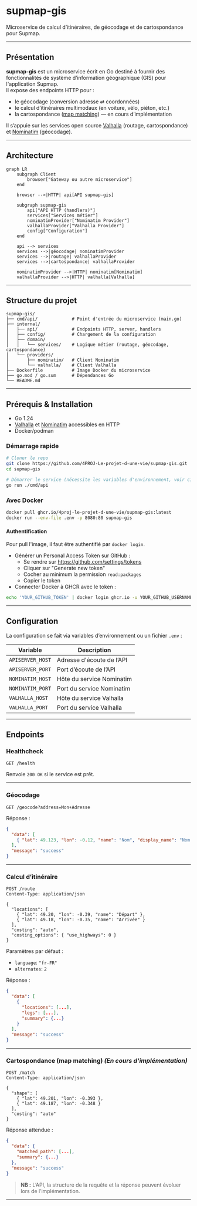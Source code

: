 # supmap-gis

Microservice de calcul d’itinéraires, de géocodage et de cartospondance pour Supmap.

---

## Présentation

**supmap-gis** est un microservice écrit en Go destiné à fournir des fonctionnalités de système d’information géographique (GIS) pour l'application Supmap.  
Il expose des endpoints HTTP pour :
- le géocodage (conversion adresse ⇄ coordonnées)
- le calcul d’itinéraires multimodaux (en voiture, vélo, piéton, etc.)
- la cartospondance ([map matching](https://fr.wikipedia.org/wiki/Cartospondance)) — en cours d’implémentation

Il s’appuie sur les services open source [Valhalla](https://github.com/valhalla/valhalla) (routage, cartospondance) et [Nominatim](https://nominatim.org/) (géocodage).

---

## Architecture

```mermaid
graph LR
    subgraph Client
        browser["Gateway ou autre microservice"]
    end

    browser -->|HTTP| api[API supmap-gis]

    subgraph supmap-gis
        api["API HTTP (handlers)"]
        services["Services métier"]
        nominatimProvider["Nominatim Provider"]
        valhallaProvider["Valhalla Provider"]
        config["Configuration"]
    end

    api --> services
    services -->|géocodage| nominatimProvider
    services -->|routage| valhallaProvider
    services -->|cartospondance| valhallaProvider

    nominatimProvider -->|HTTP| nominatim[Nominatim]
    valhallaProvider -->|HTTP| valhalla[Valhalla]
```

---

## Structure du projet

```
supmap-gis/
├── cmd/api/             # Point d'entrée du microservice (main.go)
├── internal/
│   ├── api/             # Endpoints HTTP, server, handlers
│   ├── config/          # Chargement de la configuration
│   ├── domain/
│   │   └── services/    # Logique métier (routage, géocodage, cartospondance)
│   └── providers/
│       ├── nominatim/   # Client Nominatim
│       └── valhalla/    # Client Valhalla
├── Dockerfile           # Image Docker du microservice
├── go.mod / go.sum      # Dépendances Go
└── README.md
```

---

## Prérequis & Installation

- Go 1.24
- [Valhalla](https://github.com/valhalla/valhalla) et [Nominatim](https://nominatim.org/) accessibles en HTTP
- Docker/podman

### Démarrage rapide

```bash
# Cloner le repo
git clone https://github.com/4PROJ-Le-projet-d-une-vie/supmap-gis.git
cd supmap-gis

# Démarrer le service (nécessite les variables d'environnement, voir ci-dessous)
go run ./cmd/api
```

### Avec Docker

```bash
docker pull ghcr.io/4proj-le-projet-d-une-vie/supmap-gis:latest
docker run --env-file .env -p 8080:80 supmap-gis
```

#### Authentification

Pour pull l'image, il faut être authentifié par `docker login`.

* Générer un Personal Access Token sur GitHub :
   * Se rendre sur https://github.com/settings/tokens
   * Cliquer sur "Generate new token"
   * Cocher au minimum la permission `read:packages`
   * Copier le token
* Connecter Docker à GHCR avec le token :

````bash
echo 'YOUR_GITHUB_TOKEN' | docker login ghcr.io -u YOUR_GITHUB_USERNAME --password-stdin
````

---

## Configuration

La configuration se fait via variables d’environnement ou un fichier `.env` :

| Variable              | Description                             |
|-----------------------|-----------------------------------------|
| `APISERVER_HOST`      | Adresse d'écoute de l’API               |
| `APISERVER_PORT`      | Port d’écoute de l’API                  |
| `NOMINATIM_HOST`      | Hôte du service Nominatim               |
| `NOMINATIM_PORT`      | Port du service Nominatim               |
| `VALHALLA_HOST`       | Hôte du service Valhalla                |
| `VALHALLA_PORT`       | Port du service Valhalla                |

---

## Endpoints

### Healthcheck

```http
GET /health
```
Renvoie `200 OK` si le service est prêt.

---

### Géocodage

```http
GET /geocode?address=Mon+Adresse
```
Réponse :
```json
{
  "data": [
    { "lat": 49.123, "lon": -0.12, "name": "Nom", "display_name": "Nom complet" }
  ],
  "message": "success"
}
```

---

### Calcul d’itinéraire

```http
POST /route
Content-Type: application/json

{
  "locations": [
    { "lat": 49.20, "lon": -0.39, "name": "Départ" },
    { "lat": 49.18, "lon": -0.35, "name": "Arrivée" }
  ],
  "costing": "auto",
  "costing_options": { "use_highways": 0 }
}
```

Paramètres par défaut :
- `language`: `"fr-FR"`
- `alternates`: `2`

Réponse :
```json
{
  "data": [
    {
      "locations": [...],
      "legs": [...],
      "summary": {...}
    }
  ],
  "message": "success"
}
```

---

### Cartospondance (map matching) *(En cours d'implémentation)*

```http
POST /match
Content-Type: application/json

{
  "shape": [
    { "lat": 49.201, "lon": -0.393 },
    { "lat": 49.187, "lon": -0.348 }
  ],
  "costing": "auto"
}
```

Réponse attendue :
```json
{
  "data": {
    "matched_path": [...],
    "summary": {...}
  },
  "message": "success"
}
```
> **NB :** L’API, la structure de la requête et la réponse peuvent évoluer lors de l’implémentation.

---
